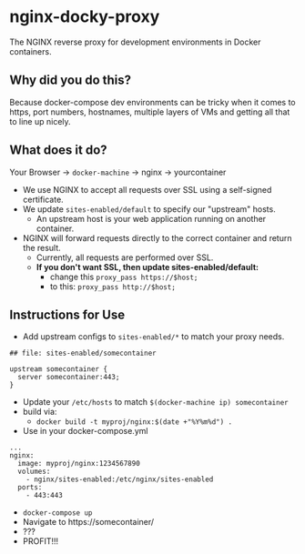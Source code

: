 
# nginx-docky-proxy

The NGINX reverse proxy for development environments in Docker containers.

## Why did you do this?

Because docker-compose dev environments can be tricky when it comes to https, port numbers, hostnames, multiple layers of VMs and getting all that to line up nicely.

## What does it do?

Your Browser -> `docker-machine` -> nginx -> yourcontainer

  * We use NGINX to accept all requests over SSL using a self-signed certificate.
  * We update `sites-enabled/default` to specify our "upstream" hosts.
    * An upstream host is your web application running on another container.
  * NGINX will forward requests directly to the correct container and return the result.
    * Currently, all requests are performed over SSL.
    * **If you don't want SSL, then update sites-enabled/default:**
      * change this `proxy_pass https://$host;`
      * to this: `proxy_pass http://$host;`

## Instructions for Use

* Add upstream configs to `sites-enabled/*` to match your proxy needs.
```
## file: sites-enabled/somecontainer

upstream somecontainer {
  server somecontainer:443;
}
```
* Update your `/etc/hosts` to match `$(docker-machine ip) somecontainer`
* build via:
    * `docker build -t myproj/nginx:$(date +"%Y%m%d") .`
* Use in your docker-compose.yml
```
...
nginx:
  image: myproj/nginx:1234567890
  volumes:
    - nginx/sites-enabled:/etc/nginx/sites-enabled
  ports:
    - 443:443
```
* `docker-compose up`
* Navigate to https://somecontainer/
* ???
* PROFIT!!!
